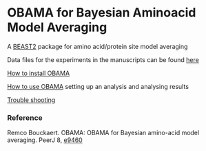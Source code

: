 # OBAMA for Bayesian Aminoacid Model Averaging

A [BEAST2](http://beast2.org) package for amino acid/protein site model averaging

Data files for the experiments in the manuscripts can be found [here](https://github.com/rbouckaert/obama/releases/tag/data)

[How to install OBAMA](https://github.com/rbouckaert/obama/wiki/Installation)

[How to use OBAMA](https://github.com/rbouckaert/obama/wiki/How-to-use-OBAMA) setting up an analysis and analysing results

[Trouble shooting](https://github.com/rbouckaert/obama/wiki/Trouble-shooting)

### Reference

Remco Bouckaert. OBAMA: OBAMA for Bayesian amino-acid model averaging. PeerJ 8, [e9460](https://peerj.com/articles/9460/)
